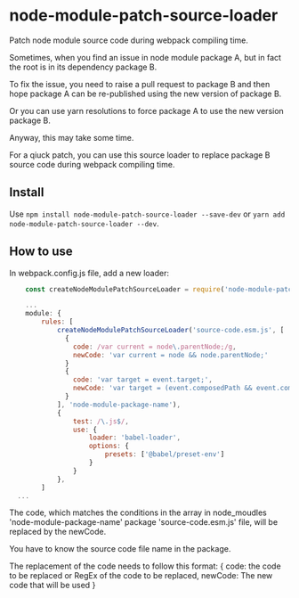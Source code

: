 # node-module-patch-source-loader
Patch node module source code during webpack compiling time.

Sometimes, when you find an issue in node module package A, but in fact the root is in its dependency package B.

To fix the issue, you need to raise a pull request to package B and then hope package A can be re-published using the new version of package B.

Or you can use yarn resolutions to force package A to use the new version package B.

Anyway, this may take some time.

For a qiuck patch, you can use this source loader to replace package B source code during webpack compiling time.

## Install
Use `npm install node-module-patch-source-loader --save-dev` or `yarn add node-module-patch-source-loader --dev`.

## How to use
In webpack.config.js file, add a new loader:

```js
    const createNodeModulePatchSourceLoader = require('node-module-patch-source-loader');

    ...
    module: {
        rules: [
            createNodeModulePatchSourceLoader('source-code.esm.js', [
              {
                code: /var current = node\.parentNode;/g,
                newCode: 'var current = node && node.parentNode;'
              }
              {
                code: 'var target = event.target;',
                newCode: 'var target = (event.composedPath && event.composedPath().shift()) || event.target;'
              }
            ], 'node-module-package-name'),
            {
                test: /\.js$/,
                use: {
                    loader: 'babel-loader',
                    options: {
                        presets: ['@babel/preset-env']
                    }
                }
            },
        ]
  ...
```
The code, which matches the conditions in the array in node_moudles 'node-module-package-name' package 'source-code.esm.js' file, will be replaced by the newCode.

You have to know the source code file name in the package.

The replacement of the code needs to follow this format:
{
  code: the code to be replaced or RegEx of the code to be replaced,
  newCode: The new code that will be used
}
